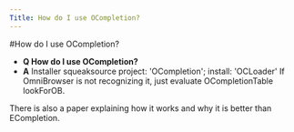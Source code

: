 ```yaml
---
Title: How do I use OCompletion?
---
```

#How do I use OCompletion?
- **Q How do I use OCompletion?**
- **A** Installer squeaksource project: 'OCompletion'; install: 'OCLoader'
If OmniBrowser is not recognizing it, just evaluate OCompletionTable lookForOB.

There is also a paper explaining how it works and why it is better than ECompletion.
